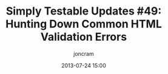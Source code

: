 ---
title: "Simply Testable Updates #49: Hunting Down Common HTML Validation Errors"
date: 2013-07-24 15:00
author: joncram
newsletter_meta:
    issue_number: 49th
    url: https://us5.campaign-archive2.com/?u=ac75e33d993d2b502e333ddd0&amp;id=616710d839
    closing_sentence: Expect the next newsletter a week from now on July 31.
    highlights:
        - This week I ran lots of analysis to identify the most common specific HTML validation errors and the most common types of error with the aim of generating help pages to provide explanations of, and possible solutions for, the HTML validation errors you may encounter.
---